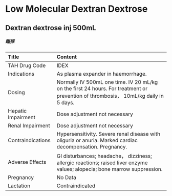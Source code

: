 # Low Molecular Dextran Dextrose

## Dextran dextrose inj 500mL

##### 臨採

| Title              | Content                                                                                                                             |
|:-------------------|:------------------------------------------------------------------------------------------------------------------------------------|
| TAH Drug Code      | IDEX                                                                                                                                |
| Indications        | As plasma expander in haemorrhage.                                                                                                  |
| Dosing             | Normally IV 500mL one time. IV 20 mL/kg on the first 24 hours. For treatment or prevention of thrombosis， 10mL/kg daily in 5 days. |
| Hepatic Impairment | Dose adjustment not necessary                                                                                                       |
| Renal Impairment   | Dose adjustment not necessary                                                                                                       |
| Contraindications  | Hypersensitivity. Severe renal disease with oliguria or anuria. Marked cardiac decompensation. Pregnancy.                           |
| Adverse Effects    | GI disturbances; headache， dizziness; allergic reactions; raised liver enzyme values; alopecia; bone marrow suppression.           |
| Pregnancy          | No Data                                                                                                                             |
| Lactation          | Contraindicated                                                                                                                     |

